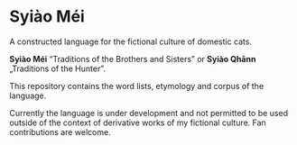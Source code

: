 # Syiào Méi

A constructed language for the fictional culture of domestic cats.

**Syiào Méi** “Traditions of the Brothers and Sisters” or **Syiào Qhānn** „Traditions of the Hunter”.

This repository contains the word lists, etymology and corpus of the language.

Currently the language is under development and not permitted to be used outside of the context 
of derivative works of my fictional culture. Fan contributions are welcome. 
